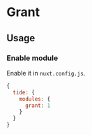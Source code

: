 # Grant

## Usage

### Enable module

Enable it in `nuxt.config.js`.

```js
{
  tide: {
    modules: {
      grant: 1
    }
  }
}
```
